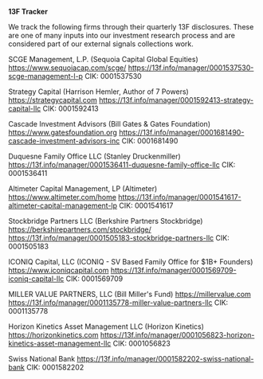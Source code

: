 **13F Tracker**

We track the following firms through their quarterly 13F disclosures. These are one of many inputs into our investment research process and are considered part of our external signals collections work.

SCGE Management, L.P. (Sequoia Capital Global Equities)
https://www.sequoiacap.com/scge/
https://13f.info/manager/0001537530-scge-management-l-p
CIK: 0001537530

Strategy Capital (Harrison Hemler, Author of 7 Powers)
https://strategycapital.com
https://13f.info/manager/0001592413-strategy-capital-llc
CIK: 0001592413

Cascade Investment Advisors (Bill Gates & Gates Foundation)
https://www.gatesfoundation.org
https://13f.info/manager/0001681490-cascade-investment-advisors-inc
CIK: 0001681490

Duquesne Family Office LLC (Stanley Druckenmiller)
https://13f.info/manager/0001536411-duquesne-family-office-llc
CIK: 0001536411

Altimeter Capital Management, LP (Altimeter)
https://www.altimeter.com/home
https://13f.info/manager/0001541617-altimeter-capital-management-lp
CIK: 0001541617

Stockbridge Partners LLC (Berkshire Partners Stockbridge)
https://berkshirepartners.com/stockbridge/
https://13f.info/manager/0001505183-stockbridge-partners-llc
CIK: 0001505183

ICONIQ Capital, LLC (ICONIQ - SV Based Family Office for $1B+ Founders)
https://www.iconiqcapital.com
https://13f.info/manager/0001569709-iconiq-capital-llc
CIK: 0001569709

MILLER VALUE PARTNERS, LLC (Bill Miller's Fund)
https://millervalue.com
https://13f.info/manager/0001135778-miller-value-partners-llc
CIK: 0001135778

Horizon Kinetics Asset Management LLC (Horizon Kinetics)
https://horizonkinetics.com
https://13f.info/manager/0001056823-horizon-kinetics-asset-management-llc
CIK: 0001056823

Swiss National Bank
https://13f.info/manager/0001582202-swiss-national-bank
CIK: 0001582202